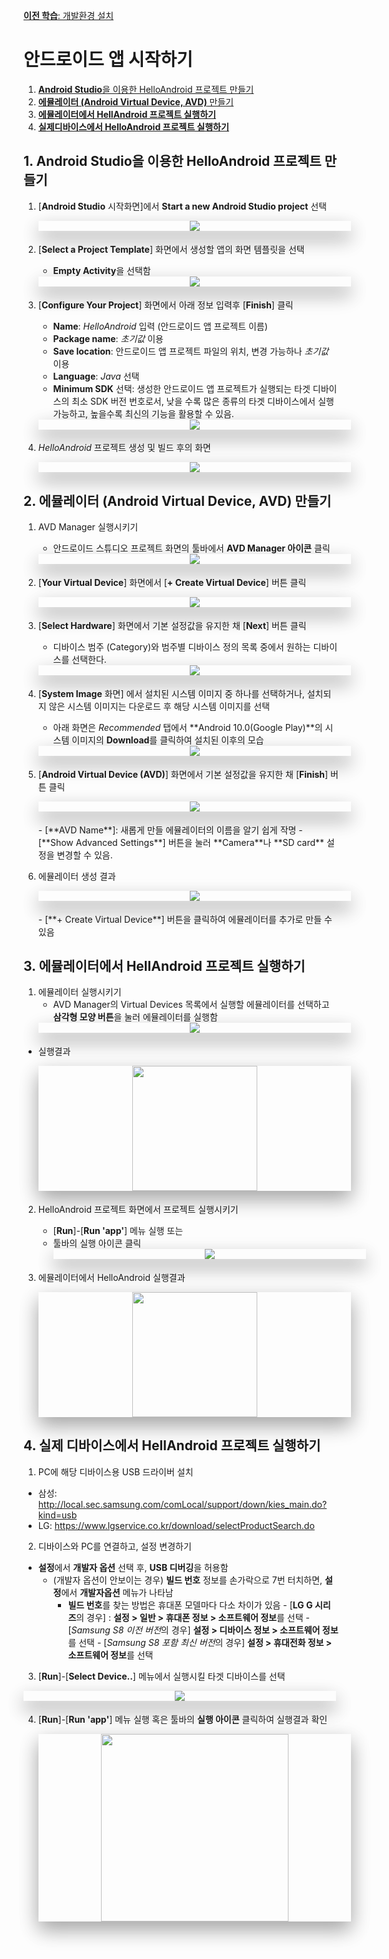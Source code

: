 <style>
div.polaroid {
  	width: 500px;
  	box-shadow: 0 10px 30px 0 rgba(0, 0, 0, 0.2), 0 16px 30px 0 rgba(0, 0, 0, 0.19);
  	text-align: center;
	margin-bottom: 0.5cm;
}
</style>

[**이전 학습**: 개발환경 설치](install_dev_env.html)

# 안드로이드 앱 시작하기
1. [**Android Studio**을 이용한 HelloAndroid 프로젝트 만들기](#start-android)
2. [**에뮬레이터 (Android Virtual Device, AVD)** 만들기](#create-avd)
3. [**에뮬레이터에서 HellAndroid 프로젝트 실행하기**](#run-helloandroid)
4. [**실제디바이스에서 HelloAndroid 프로젝트 실행하기**](#run-by-real-device)

## <a name="start-android"></a> 1. **Android Studio**을 이용한 HelloAndroid 프로젝트 만들기

1. [**Android Studio** 시작화면]에서 **Start a new Android Studio project** 선택
	<div class="polaroid">
		<img src="./figure/start-android/as-start.JPG">
	</div>
2. [**Select a Project Template**] 화면에서 생성할  앱의  화면 템플릿을 선택
	- **Empty Activity**을 선택함

	<div class="polaroid">
		<img src="figure/start-android/as-template.JPG">
	</div>
3. [**Configure Your Project**] 화면에서 아래 정보 입력후 [**Finish**] 클릭
	- **Name**: *HelloAndroid* 입력 (안드로이드 앱 프로젝트 이름)
	- **Package name**: *초기값* 이용
	- **Save location**: 안드로이드 앱 프로젝트 파일의 위치, 변경 가능하나 *초기값* 이용
	-  **Language**:  *Java* 선택
	-  **Minimum SDK** 선택: 생성한 안드로이드 앱 프로젝트가 실행되는 타겟 디바이스의 최소 SDK 버전 번호로서, 낮을 수록 많은 종류의 타겟 디바이스에서 실행가능하고, 높을수록 최신의 기능을 활용할 수 있음.
	
	<div class="polaroid">
		<img src="figure/start-android/as-new-project.JPG">
	</div>

4. *HelloAndroid* 프로젝트 생성 및 빌드 후의 화면

	<div class="polaroid">
		<img src="figure/start-android/as-build-finished.JPG">
	</div>

## <a name="create-avd"></a> 2. **에뮬레이터 (Android Virtual Device, AVD)** 만들기

1. AVD Manager 실행시키기
	- 안드로이드 스튜디오 프로젝트 화면의 툴바에서 **AVD Manager 아이콘** 클릭
	<div class="polaroid">
		<img src="figure/avd/start-avd.JPG">
	</div>

2. [**Your Virtual Device**] 화면에서 [**+ Create Virtual Device**] 버튼 클릭
	
	<div class="polaroid">
		<img src="figure/avd/create-device.JPG">
	</div>
	
	
3. [**Select Hardware**] 화면에서 기본 설정값을 유지한 채  [**Next**] 버튼 클릭
	- 디바이스 범주 (Category)와 범주별 디바이스 정의 목록 중에서 원하는 디바이스를 선택한다.
	<div class="polaroid">
		<img src="figure/avd/select-hardware.JPG">
	</div>
	
4. [**System Image** 화면] 에서 설치된 시스템 이미지 중 하나를 선택하거나, 설치되지 않은 시스템 이미지는 다운로드 후 해당 시스템 이미지를 선택
	- 아래 화면은 *Recommended* 탭에서 **Android 10.0(Google Play)**의  시스템 이미지의 **Download**를 클릭하여 설치된 이후의 모습
	
	 <div class="polaroid">
		<img src="figure/avd/system-image.JPG">
	</div>
	
5. [**Android Virtual Device (AVD)**] 화면에서 기본 설정값을 유지한 채  [**Finish**] 버튼 클릭
	 <div class="polaroid">
		<img src="./figure/avd/finish-avd.JPG">
	</div>
	- [**AVD Name**]: 새롭게 만들 에뮬레이터의 이름을 알기 쉽게 작명
	- [**Show Advanced Settings**] 버튼을 눌러 **Camera**나 **SD card** 설정을 변경할 수 있음.

6. 에뮬레이터 생성 결과

	<div class="polaroid">
		<img src="figure/avd/avd-result.JPG">
	</div>
	- [**+ Create Virtual Device**] 버튼을 클릭하여 에뮬레이터를 추가로 만들 수 있음
	
## <a name="run-helloandroid"></a> 3. 에뮬레이터에서 HellAndroid 프로젝트 실행하기

1. 에뮬레이터 실행시키기
	- AVD Manager의 Virtual Devices 목록에서 실행할 에뮬레이터를 선택하고 **삼각형 모양 버튼**을 눌러 에뮬레이터를  실행함
	<div class="polaroid">
		<img src="figure/avd/avd-start.JPG">
	</div>

  - 실행결과
	
	<div class="polaroid">
		<img src="figure/avd/avd-api29.JPG" width="200px">
	</div>
2. HelloAndroid 프로젝트 화면에서 프로젝트 실행시키기
	- [**Run**]-[**Run 'app'**] 메뉴 실행 또는
	- 툴바의 실행 아이콘 클릭
		<div class="polaroid">
			<img src="figure/start-android/start-run.JPG">
		</div>

4. 에뮬레이터에서 HelloAndroid 실행결과

	<div class="polaroid">
		<img src="figure/start-android/avd-helloandroid.JPG" width="200px">
	</div>

<a name="run-by-real-device"></a>
## 4. 실제 디바이스에서 HellAndroid 프로젝트 실행하기

1. PC에 해당 디바이스용 USB 드라이버 설치
  - 삼성: http://local.sec.samsung.com/comLocal/support/down/kies_main.do?kind=usb
  - LG: https://www.lgservice.co.kr/download/selectProductSearch.do

2. 디바이스와 PC를 연결하고, 설정 변경하기
  - **설정**에서 **개발자 옵션** 선택 후, **USB 디버깅**을 허용함
    - (개발자 옵션이 안보이는 경우) **빌드 번호** 정보를 손가락으로 7번 터치하면, **설정**에서 **개발자옵션** 메뉴가 나타남
      - **빌드 번호**를 찾는 방법은 휴대폰 모델마다 다소 차이가 있음
        	- [**LG G 시리즈**의 경우] : **설정 > 일반 > 휴대폰 정보 > 소프트웨어 정보**를 선택
        	- [*Samsung S8 이전 버전*의 경우]  **설정 > 디바이스 정보 > 소프트웨어 정보**를 선택
        	- [*Samsung S8 포함 최신 버전*의 경우] **설정 > 휴대전화 정보 > 소프트웨어 정보**를 선택
3. [**Run**]-[**Select Device..**] 메뉴에서 실행시킬 타겟 디바이스를 선택

  <div class="polaroid">
    <img src="figure/start-android/select-target2.JPG">
  </div>
  
4. [**Run**]-[**Run 'app'**] 메뉴 실행 혹은 툴바의 **실행 아이콘** 클릭하여 실행결과 확인

  	<div class="polaroid">
  		<img src="figure/start-android/s9-helloandroid.jpg" width="300px">
  	</div>

